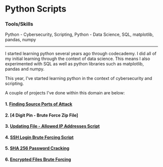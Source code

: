 # Python Scripts

### Tools/Skills 

Python - Cybersecurity, Scripting, Python - Data Science, SQL, matplotlib, pandas, numpy

---

I started learning python several years ago through codecademy. I did all of my initial learning through the context of data science. This means I also experimented with SQL as well as python libraries such as matplotlib, pandas and numpy.

This year, I've started learning python in the context of cybersecurity and scripting.&#x20;

A couple of projects I've done within this domain are below:

#### 1. [Finding Source Ports of Attack](Attack_Ports.md)

#### 2. [4 Digit Pin - Brute Force Zip File]

#### 3. [Updating ](updating-file-allowed-ip-addresses.md)[F](updating-file-allowed-ip-addresses.md)[ile - Allowed IP Addresses Script](updating-file-allowed-ip-addresses.md)

#### 4. [SSH Login Brute Forcing Script](ssh-login-brute-forcing.md)

#### 5. [SHA 256 Password Cracking](sha256-cracking.md)

#### 6. [Encrypted Files Brute Forcing](https://github.com/jj230/jj230/blob/main/AIG-JobSimulation.md)
